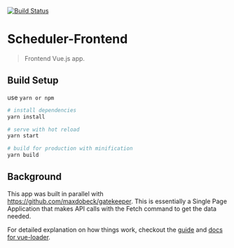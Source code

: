 [![Build Status](https://travis-ci.org/maxdobeck/scheduler-frontend.svg?branch=dev)](https://travis-ci.org/maxdobeck/basic-app-frontend)

# Scheduler-Frontend

> Frontend Vue.js app.

## Build Setup
use `yarn or npm`

``` bash
# install dependencies
yarn install

# serve with hot reload
yarn start

# build for production with minification
yarn build
```

## Background
This app was built in parallel with https://github.com/maxdobeck/gatekeeper.  This is essentially a Single Page Application that makes API calls with the Fetch command to get the data needed.

For detailed explanation on how things work, checkout the [guide](http://vuejs-templates.github.io/webpack/) and [docs for vue-loader](http://vuejs.github.io/vue-loader).

